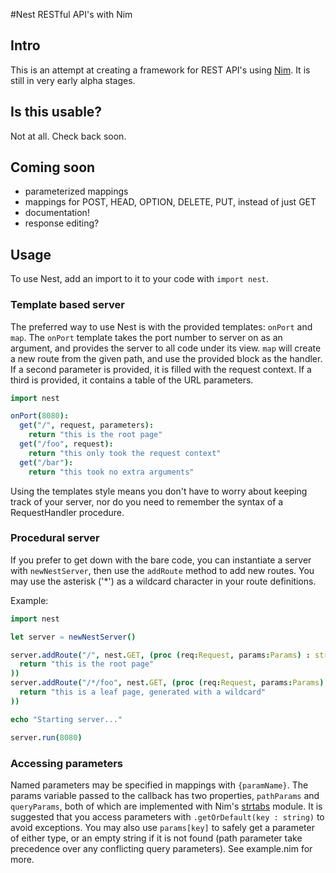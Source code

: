 #Nest
RESTful API's with Nim

## Intro
This is an attempt at creating a framework for REST API's using [Nim](http://nim-lang.org). It is still in very early alpha stages.

## Is this usable?
Not at all. Check back soon.

## Coming soon
- parameterized mappings
- mappings for POST, HEAD, OPTION, DELETE, PUT, instead of just GET
- documentation!
- response editing?

## Usage
To use Nest, add an import to it to your code with `import nest`.

### Template based server
The preferred way to use Nest is with the provided templates: `onPort` and `map`. The `onPort` template takes the port number to server on as an argument, and provides the server to all code under its view. `map` will create a new route from the given path, and use the provided block as the handler. If a second parameter is provided, it is filled with the request context. If a third is provided, it contains a table of the URL parameters.

```nim
import nest

onPort(8080):
  get("/", request, parameters):
    return "this is the root page"
  get("/foo", request):
    return "this only took the request context"
  get("/bar"):
    return "this took no extra arguments"
```

Using the templates style means you don't have to worry about keeping track of your server, nor do you need to remember the syntax of a RequestHandler procedure.

### Procedural server
If you prefer to get down with the bare code, you can instantiate a server with `newNestServer`, then use the `addRoute` method to add new routes. You may use the asterisk ('*') as a wildcard character in your route definitions.

Example:
```nim
import nest

let server = newNestServer()

server.addRoute("/", nest.GET, (proc (req:Request, params:Params) : string =
  return "this is the root page"
))
server.addRoute("/*/foo", nest.GET, (proc (req:Request, params:Params) : string =
  return "this is a leaf page, generated with a wildcard"
))

echo "Starting server..."

server.run(8080)
```

### Accessing parameters
Named parameters may be specified in mappings with `{paramName}`. The params variable passed to the callback has two properties, `pathParams` and `queryParams`, both of which are implemented with Nim's [strtabs](http://nim-lang.org/docs/strtabs.html) module. It is suggested that you access parameters with `.getOrDefault(key : string)` to avoid exceptions. You may also use `params[key]` to safely get a parameter of either type, or an empty string if it is not found (path parameter take precedence over any conflicting query parameters). See example.nim for more.

